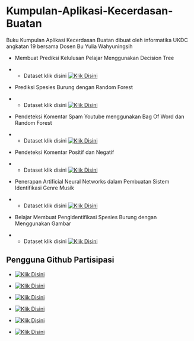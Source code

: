 # Kumpulan-Aplikasi-Kecerdasan-Buatan
Buku  Kumpulan Aplikasi Kecerdasan Buatan dibuat oleh informatika UKDC angkatan 19 bersama Dosen Bu Yulia Wahyuningsih
- Membuat Prediksi Kelulusan Pelajar Menggunakan Decision Tree 
- - Dataset klik disini
[![Klik Disini](https://img.shields.io/static/v1?label=Dataset&message=Donwload&color=green&logo=github)](https://github.com/Emanuel1009/Decision-Tree-Project-Book/tree/main/Data%20Set "Kunjungi Link")

- Prediksi Spesies Burung dengan Random Forest
- - Dataset klik disini
[![Klik Disini](https://img.shields.io/static/v1?label=Dataset&message=Donwload&color=green&logo=github)](https://github.com/YosefAlfredo15/UAS-Artificial-Intelligence/blob/main/Data_set.rar "Kunjungi Link")

- Pendeteksi Komentar Spam Youtube menggunakan Bag Of Word dan Random Forest 
- - Dataset klik disini
[![Klik Disini](https://img.shields.io/static/v1?label=Dataset&message=Donwload&color=green&logo=github)](https://github.com/ronaldj220/detecting-comment-youtube-spam/tree/main/YT "Kunjungi Link")

- Pendeteksi Komentar Positif dan Negatif
- - Dataset klik disini
[![Klik Disini](https://img.shields.io/static/v1?label=Dataset&message=Donwload&color=green&logo=google-drive)](https://drive.google.com/drive/folders/1RBzoY0v8oLA7_gqCkBxogNJMtN2nrGbW?usp=sharing "Kunjungi Link")

- Penerapan Artificial Neural Networks dalam Pembuatan Sistem Identifikasi Genre Musik 
- - Dataset klik disini
[![Klik Disini](https://img.shields.io/static/v1?label=Dataset&message=Donwload&color=green&logo=google-drive)](https://drive.google.com/file/d/11audCz3DLqK9usgubFNySmeGquPOcPdw/view?usp=sharing "Kunjungi Link")

- Belajar Membuat Pengidentifikasi Spesies Burung dengan Menggunakan Gambar 
- - Dataset klik disini
[![Klik Disini](https://img.shields.io/static/v1?label=Dataset&message=Donwload&color=green&logo=kaggle)](https://www.kaggle.com/kedarsai/bird-species-classification-220-categories "Kunjungi Link")

## Pengguna Github Partisipasi 

-  [![Klik Disini](https://img.shields.io/static/v1?label=Emanuel1009&message=github&color=green&logo=Github)](https://github.com/Emanuel1009/Decision-Tree-Project-Book "Kunjungi github")

-  [![Klik Disini](https://img.shields.io/static/v1?label=YosefAlfredo15&message=github&color=green&logo=Github)](https://github.com/YosefAlfredo15/UAS-Artificial-Intelligence "Kunjungi github")

- [![Klik Disini](https://img.shields.io/static/v1?label=ronaldj220&message=github&color=green&logo=Github)](https://github.com/ronaldj220/detecting-comment-youtube-spam "Kunjungi github")

- [![Klik Disini](https://img.shields.io/static/v1?label=EGraci&message=github&color=green&logo=Github)](https://github.com/EGraci/Mendeteksi-Komentar-Positif-dan-Negatif "Kunjungi github")

- [![Klik Disini](https://img.shields.io/static/v1?label=yehezkielermanto&message=github&color=green&logo=Github)](https://github.com/yehezkielermanto/Identifikasi_Genre_Musik "Kunjungi github")

- [![Klik Disini](https://img.shields.io/static/v1?label=NoraNekoIT&message=github&color=green&logo=Github)](https://github.com/NoraNekoIT/Belajar-Identifikasi-burung-dengan-gambar "Kunjungi github")


